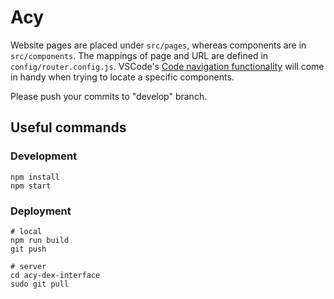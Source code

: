 # Acy

Website pages are placed under `src/pages`, whereas components are in `src/components`. The mappings of page and URL are defined in `config/router.config.js`. VSCode's [Code navigation functionality](https://code.visualstudio.com/Docs/editor/editingevolved#:~:text=Go%20to%20Definition%23,a%20symbol%20by%20pressing%20F12.&text=Tip%3A%20You%20can%20jump%20to,with%20Ctrl%2BAlt%2BClick.) will come in handy when trying to locate a specific components.

Please push your commits to "develop" branch.

## Useful commands

### Development

```shell
npm install
npm start 
```



### Deployment

```shell
# local
npm run build
git push

# server
cd acy-dex-interface
sudo git pull
```

